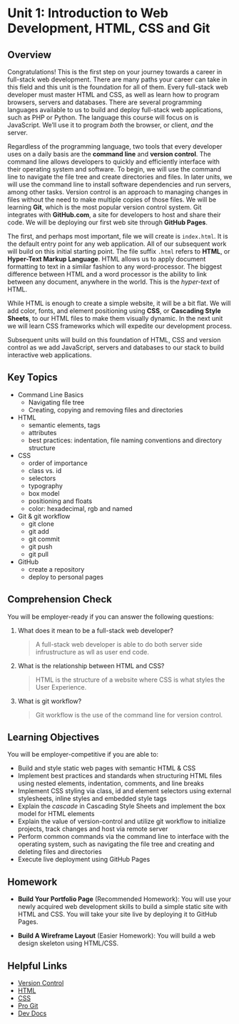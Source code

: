 # Unit 1: Introduction to Web Development, HTML, CSS and Git
## Overview
Congratulations! This is the first step on your journey towards a career in full-stack web development. There are many paths your career can take in this field and this unit is the foundation for all of them. Every full-stack web developer must master HTML and CSS, as well as learn how to program browsers, servers and databases. There are several programming languages available to us to build and deploy full-stack web applications, such as PHP or Python. The language this course will focus on is JavaScript. We’ll use it to program _both_ the browser, or client, _and_ the server.

Regardless of the programming language, two tools that every developer uses on a daily basis are the **command line** and **version control**. The command line allows developers to quickly and efficiently interface with their operating system and software. To begin, we will use the command line to navigate the file tree and create directories and files. In later units, we will use the command line to install software dependencies and run servers, among other tasks. Version control is an approach to managing changes in files without the need to make multiple copies of those files. We will be learning **Git**, which is the most popular version control system. Git integrates with **GitHub.com**, a site for developers to host and share their code. We will be deploying our first web site through **GitHub Pages**.

The first, and perhaps most important, file we will create is `index.html`. It is the default entry point for any web application. All of our subsequent work will build on this initial starting point. The file suffix `.html` refers to **HTML**, or **Hyper-Text Markup Language**. HTML allows us to apply document formatting to text in a similar fashion to any word-processor. The biggest difference between HTML and a word processor is the ability to link between any document, anywhere in the world. This is the _hyper-text_ of HTML.

While HTML is enough to create a simple website, it will be a bit flat. We will add color, fonts, and element positioning using **CSS**, or **Cascading Style Sheets**, to our HTML files to make them visually dynamic. In the next unit we will learn CSS frameworks which will expedite our development process.

Subsequent units will build on this foundation of HTML, CSS and version control as we add JavaScript, servers and databases to our stack to build interactive web applications.

## Key Topics
* Command Line Basics
  * Navigating file tree
  * Creating, copying and removing files and directories
* HTML
  * semantic elements, tags
  * attributes
  * best practices: indentation, file naming conventions and directory structure
* CSS
  * order of importance
  * class vs. id
  * selectors
  * typography
  * box model
  * positioning and floats
  * color: hexadecimal, rgb and named
* Git & git workflow
  * git clone
  * git add
  * git commit
  * git push
  * git pull
* GitHub
  * create a repository
  * deploy to personal pages

## Comprehension Check
You will be employer-ready if you can answer the following questions:
1. What does it mean to be a full-stack web developer?
    > A full-stack web developer is able to do both server side infrustructure as wll as user end code.
2. What is the relationship between HTML and CSS?
    > HTML is the structure of a website where CSS is what styles the User Experience.
3. What is git workflow?
    > Git workflow is the use of the command line for version control.

## Learning Objectives
You will be employer-competitive if you are able to:
* Build and style static web pages with semantic HTML & CSS
* Implement best practices and standards when structuring HTML files using nested elements, indentation, comments, and line breaks
* Implement CSS styling via class, id and element selectors using external stylesheets, inline styles and embedded style tags
* Explain the _cascade_ in Cascading Style Sheets and implement the box model for HTML elements
* Explain the value of version-control and utilize git workflow to initialize projects, track changes and host via remote server
* Perform common commands via the command line to interface with the operating system, such as navigating the file tree and creating and deleting files and directories
* Execute live deployment using GitHub Pages

## Homework
* **Build Your Portfolio Page** (Recommended Homework): You will use your newly acquired web development skills to build a simple static site with HTML and CSS. You will take your site live by deploying it to GitHub Pages.

* **Build A Wireframe Layout** (Easier Homework): You will build a web design skeleton using HTML/CSS.

## Helpful Links
* [Version Control](https://en.wikipedia.org/wiki/Version_control)
* [HTML](https://developer.mozilla.org/en-US/docs/Web/HTML)
* [CSS](https://developer.mozilla.org/en-US/docs/Web/CSS)
* [Pro Git](https://git-scm.com/book/en/v2)
* [Dev Docs](https://devdocs.io/)
